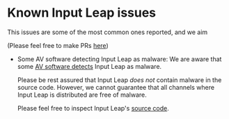 # Known Input Leap issues

This issues are some of the most common ones reported, and we aim

(Please feel free to make PRs [here][wiki_repo])

- Some AV software detecting Input Leap as malware:
  We are aware that some [AV software detects](av_issue) Input Leap as
  malware.

  Please be rest assured that Input Leap _does not_ contain malware in
  the source code. However, we cannot guarantee that all channels
  where Input Leap is distributed are free of malware.

  Please feel free to inspect Input Leap's [source code][src_code].


[wiki_repo]: https://github.com/input-leap/input-leap/wiki-prs
[av_issue]: https://github.com/input-leap/input-leap/issues/666
[src_code]: https://github.com/input-leap/input-leap.git
